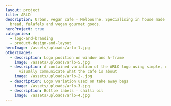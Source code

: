 ```yaml
---
layout: project
title: ARLO
description: Urban, vegan cafe - Melbourne. Specialising in house made sourdough
  bread, falafels and vegan gourmet goods.
heroProject: true
categories:
  - logo-and-branding
  - product-design-and-layout
heroImage: /assets/uploads/arlo-1.jpg
otherImages:
  - description: Logo position on window and A-frame
    image: /assets/uploads/arlo-5.jpg
  - description: A contained variation of the ARLO logo using simple, clean icons to
      visually communicate what the cafe is about
    image: /assets/uploads/arlo-2-.jpg
  - description: Logo variation used on take away bags
    image: /assets/uploads/arlo-3.jpg
  - description: Bottle labels - chilli oil
    image: /assets/uploads/arlo-4.jpg
---
```

